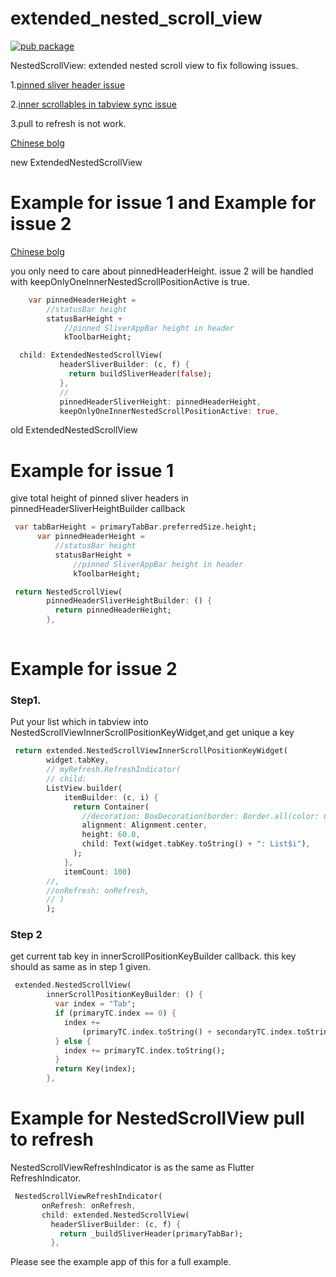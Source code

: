 # extended_nested_scroll_view

[![pub package](https://img.shields.io/pub/v/extended_nested_scroll_view.svg)](https://pub.dartlang.org/packages/extended_nested_scroll_view)

NestedScrollView: extended nested scroll view to fix following issues.

1.[pinned sliver header issue](https://github.com/flutter/flutter/issues/22393)

2.[inner scrollables in tabview sync issue](https://github.com/flutter/flutter/issues/21868)

3.pull to refresh is not work.

[Chinese bolg](https://juejin.im/post/5bea43ade51d45544844010a)

new ExtendedNestedScrollView
# Example for issue 1 and Example for issue 2
[Chinese bolg](https://juejin.im/post/5c42d91c518825261f73683b)

you only need to care about pinnedHeaderHeight.
issue 2 will be handled with keepOnlyOneInnerNestedScrollPositionActive is true.

``` dart
    var pinnedHeaderHeight =
        //statusBar height
        statusBarHeight +
            //pinned SliverAppBar height in header
            kToolbarHeight;

  child: ExtendedNestedScrollView(
           headerSliverBuilder: (c, f) {
             return buildSliverHeader(false);
           },
           //
           pinnedHeaderSliverHeight: pinnedHeaderHeight,
           keepOnlyOneInnerNestedScrollPositionActive: true,
```


old ExtendedNestedScrollView
# Example for issue 1

give total height of pinned sliver headers in pinnedHeaderSliverHeightBuilder callback
``` dart
 var tabBarHeight = primaryTabBar.preferredSize.height;
      var pinnedHeaderHeight =
          //statusBar height
          statusBarHeight +
              //pinned SliverAppBar height in header
              kToolbarHeight;

 return NestedScrollView(
        pinnedHeaderSliverHeightBuilder: () {
          return pinnedHeaderHeight;
        },
       
```
# Example for issue 2

### Step1.

Put your list which in tabview into NestedScrollViewInnerScrollPositionKeyWidget,and get unique a key
``` dart
 return extended.NestedScrollViewInnerScrollPositionKeyWidget(
        widget.tabKey,
        // myRefresh.RefreshIndicator(
        // child:
        ListView.builder(
            itemBuilder: (c, i) {
              return Container(
                //decoration: BoxDecoration(border: Border.all(color: Colors.orange,width: 1.0)),
                alignment: Alignment.center,
                height: 60.0,
                child: Text(widget.tabKey.toString() + ": List$i"),
              );
            },
            itemCount: 100)
        //,
        //onRefresh: onRefresh,
        // )
        );
```
### Step 2

get current tab key in innerScrollPositionKeyBuilder callback. this key should as same as in step 1 given.
``` dart
 extended.NestedScrollView(
        innerScrollPositionKeyBuilder: () {
          var index = "Tab";
          if (primaryTC.index == 0) {
            index +=
                (primaryTC.index.toString() + secondaryTC.index.toString());
          } else {
            index += primaryTC.index.toString();
          }
          return Key(index);
        },
```
# Example for NestedScrollView pull to refresh

NestedScrollViewRefreshIndicator is as the same as Flutter RefreshIndicator.
``` dart
 NestedScrollViewRefreshIndicator(
       onRefresh: onRefresh,
       child: extended.NestedScrollView(
         headerSliverBuilder: (c, f) {
           return _buildSliverHeader(primaryTabBar);
         },
```
Please see the example app of this for a full example.